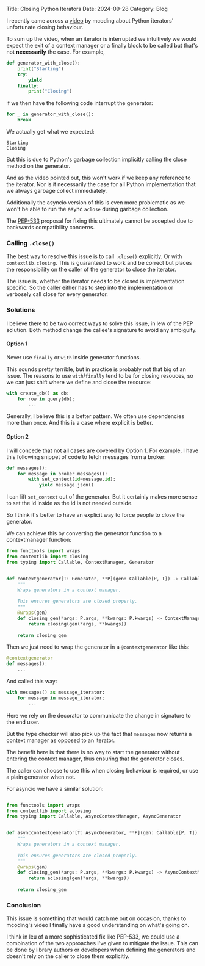 Title: Closing Python Iterators
Date: 2024-09-28
Category: Blog

I recently came across a [video](https://youtu.be/N56Jrqc7SBk?si=6WmYrq8C4E-gwn4_) by mcoding about Python iterators' unfortunate closing behaviour.

To sum up the video, when an iterator is interrupted we intuitively we would expect the exit of a context manager or a finally block to be called but that's not **necessarily** the case. For example,
```python
def generator_with_close():
    print("Starting")
    try:
        yield
    finally:
        print("Closing")
```

if we then have the following code interrupt the generator:
```python
for _ in generator_with_close():
    break
```

We actually get what we expected:
```
Starting
Closing
```
But this is due to Python's garbage collection implicitly calling the close method on the generator.

And as the video pointed out, this won't work if we keep any reference to the iterator. Nor is it necessarily the case for all Python implementation that we always garbage collect immediately. 

Additionally the asyncio version of this is even more problematic as we won't be able to run the async `aclose` during garbage collection.

The [PEP-533](https://peps.python.org/pep-0533/) proposal for fixing this ultimately cannot be accepted due to backwards compatibility concerns.

### Calling `.close()`
The best way to resolve this issue is to call `.close()` explicitly. Or with `contextlib.closing`. This is guaranteed to work and be correct but places the responsibility on the caller of the generator to close the iterator. 

The issue is, whether the iterator needs to be closed is implementation specific. So the caller either has to step into the implementation or verbosely call close for every generator.

### Solutions
I believe there to be two correct ways to solve this issue, in lew of the PEP solution. Both method change the callee's signature to avoid any ambiguity.

#### Option 1
Never use `finally` or `with` inside generator functions.

This sounds pretty terrible, but in practice is probably not that big of an issue. The reasons to use `with`/`finally` tend to be for closing resouces, so we can just shift where we define and close the resource:

```python
with create_db() as db:
    for row in query(db);
        ...
```

Generally, I believe this is a better pattern. We often use dependencies more than once. And this is a case where explicit is better. 

#### Option 2
I will concede that not all cases are covered by Option 1. For example, I have this following snippet of code to fetch messages from a broker:

```python
def messages():
    for message in broker.messages():
        with set_context(id=message.id):
            yield message.json()
```

I can lift `set_context` out of the generator. But it certainly makes more sense to set the id inside as the id is not needed outside.

So I think it's better to have an explicit way to force people to close the generator. 

We can achieve this by converting the generator function to a contextmanager function:


```python
from functools import wraps
from contextlib import closing
from typing import Callable, ContextManager, Generator 


def contextgenerator[T: Generator, **P](gen: Callable[P, T]) -> Callable[P, ContextManager[T]]:
    """
    Wraps generators in a context manager.
    
    This ensures generators are closed properly.
    """
    @wraps(gen)
    def closing_gen(*args: P.args, **kwargs: P.kwargs) -> ContextManager[T]:
        return closing(gen(*args, **kwargs))
    
    return closing_gen
```

Then we just need to wrap the generator in a `@contextgenerator` like this:
```python
@contextgenerator
def messages():
    ...
```

And called this way:
```python
with messages() as message_iterator:
    for message in message_iterator:
        ...
```

Here we rely on the decorator to communicate the change in signature to the end user.

But the type checker will also pick up the fact that `messages` now returns a context manager as opposed to an iterator.

The benefit here is that there is no way to start the generator without entering the context manager, thus ensuring that the generator closes.

The caller can choose to use this when closing behaviour is required, or use a plain generator when not.

For asyncio we have a similar solution:
```python

from functools import wraps
from contextlib import aclosing
from typing import Callable, AsyncContextManager, AsyncGenerator


def asynccontextgenerator[T: AsyncGenerator, **P](gen: Callable[P, T]) -> Callable[P, AsyncContextManager[T]]:
    """
    Wraps generators in a context manager.
    
    This ensures generators are closed properly.
    """
    @wraps(gen)
    def closing_gen(*args: P.args, **kwargs: P.kwargs) -> AsyncContextManager[T]:
        return aclosing(gen(*args, **kwargs))
    
    return closing_gen
```

### Conclusion

This issue is something that would catch me out on occasion, thanks to mcoding's video I finally have a good understanding on what's going on.

I think in leu of a more sophisticated fix like PEP-533, we could use a combination of the two approaches I've given to mitigate the issue. This can be done by library authors or developers when defining the generators and doesn't rely on the caller to close them explicitly.
